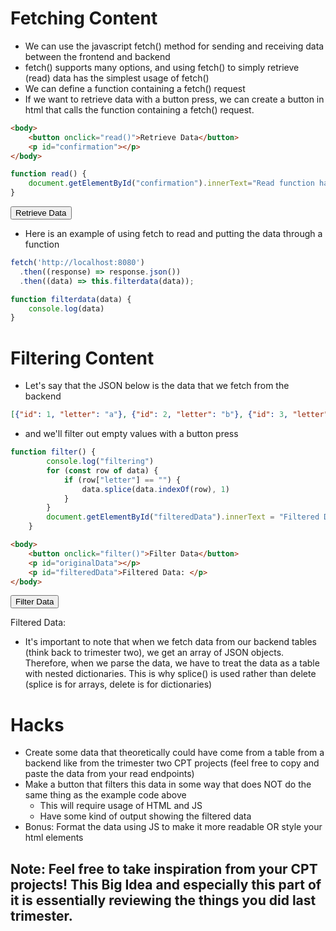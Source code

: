 <head>
    <link rel="stylesheet" href="fetchingandfiltering.css">
</head>

# Fetching Content
- We can use the javascript fetch() method for sending and receiving data between the frontend and backend
- fetch() supports many options, and using fetch() to simply retrieve (read) data has the simplest usage of fetch()
- We can define a function containing a fetch() request
- If we want to retrieve data with a button press, we can create a button in html that calls the function containing a fetch() request.

```html
<body>
    <button onclick="read()">Retrieve Data</button>
    <p id="confirmation"></p>
</body>
```

```javascript
function read() {
    document.getElementById("confirmation").innerText="Read function has been called";
}
```

<body>
    <button onclick="read()">Retrieve Data</button>
    <p id="confirmation"></p>
</body>

<script>
    function read() {
        document.getElementById("confirmation").innerText="Read function has been called";
    }
</script>

- Here is an example of using fetch to read and putting the data through a function

```javascript
fetch('http://localhost:8080')
  .then((response) => response.json())
  .then((data) => this.filterdata(data));

function filterdata(data) {
    console.log(data)
}
```
# Filtering Content
- Let's say that the JSON below is the data that we fetch from the backend
```json
[{"id": 1, "letter": "a"}, {"id": 2, "letter": "b"}, {"id": 3, "letter": "c"}, {"id": 4, "letter": ""}]
```

- and we'll filter out empty values with a button press



```javascript
function filter() {
        console.log("filtering")
        for (const row of data) {
            if (row["letter"] == "") {
                data.splice(data.indexOf(row), 1)
            }
        }
        document.getElementById("filteredData").innerText = "Filtered Data: " + JSON.stringify(data);
    }
```
```html
<body>
    <button onclick="filter()">Filter Data</button>
    <p id="originalData"></p>
    <p id="filteredData">Filtered Data: </p>
</body>
```

<body>
    <button onclick="filter()">Filter Data</button>
    <p id="originalData"></p>
    <p id="filteredData">Filtered Data: </p>
</body>

<script>
    let data = [{"id": 1, "letter": "a"}, {"id": 2, "letter": "b"}, {"id": 3, "letter": "c"}, {"id": 4, "letter": ""}]
    document.getElementById("originalData").innerText = "Original data: " + JSON.stringify(data);

    function filter() {
        console.log("filtering")
        for (const row of data) {
            if (row["letter"] == "") {
                data.splice(data.indexOf(row), 1)
            }
        }
        document.getElementById("filteredData").innerText = "Filtered Data: " + JSON.stringify(data);
    }

</script>

- It's important to note that when we fetch data from our backend tables (think back to trimester two), we get an array of JSON objects. Therefore, when we parse the data, we have to treat the data as a table with nested dictionaries. This is why splice() is used rather than delete (splice is for arrays, delete is for dictionaries)

# Hacks
- Create some data that theoretically could have come from a table from a backend like from the trimester two CPT projects (feel free to copy and paste the data from your read endpoints)
- Make a button that filters this data in some way that does NOT do the same thing as the example code above
    - This will require usage of HTML and JS
    - Have some kind of output showing the filtered data
- Bonus: Format the data using JS to make it more readable OR style your html elements

## Note: Feel free to take inspiration from your CPT projects! This Big Idea and especially this part of it is essentially reviewing the things you did last trimester.